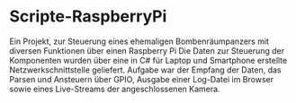 # Scripte-RaspberryPi
Ein Projekt, zur Steuerung eines ehemaligen Bombenräumpanzers
mit diversen Funktionen über einen Raspberry Pi
Die Daten zur Steuerung der Komponenten wurden über eine in 
C# für Laptop und Smartphone erstellte Netzwerkschnittstelle
geliefert. Aufgabe war der Empfang der Daten, das Parsen und
Ansteuern über GPIO, Ausgabe einer Log-Datei im Browser sowie eines
Live-Streams der angeschlossenen Kamera.
